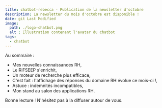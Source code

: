 ```yaml
---
title: chatbot-rebecca - Publication de la newsletter d'octobre
description: La newsletter du mois d'octobre est disponible !
date: git Last Modified
image:
  path: ./logo-chatbot.png
  alt : Illustration contenant l'avatar du chatbot
tags:
  - chatbot
---
```

Au sommaire :

- Mes nouvelles connaissances RH,
- Le RIFSEEP s'enrichit,
- Un moteur de recherche plus efficace,
- C'est fait : l'affichage des réponses du domaine RH évolue ce mois-ci !,
- Astuce : indemnités incompatibles,
- Mon stand au salon des applications RH.

Bonne lecture ! N'hésitez pas à la diffuser autour de vous.
